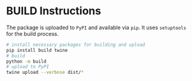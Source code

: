 # BUILD Instructions

The package is uploaded to `PyPI` and available via `pip`.
It uses `setuptools` for the build process.

~~~bash
# install necessary packages for building and upload
pip install build twine
# build
python -m build
# upload to PyPI
twine upload --verbose dist/*
~~~
